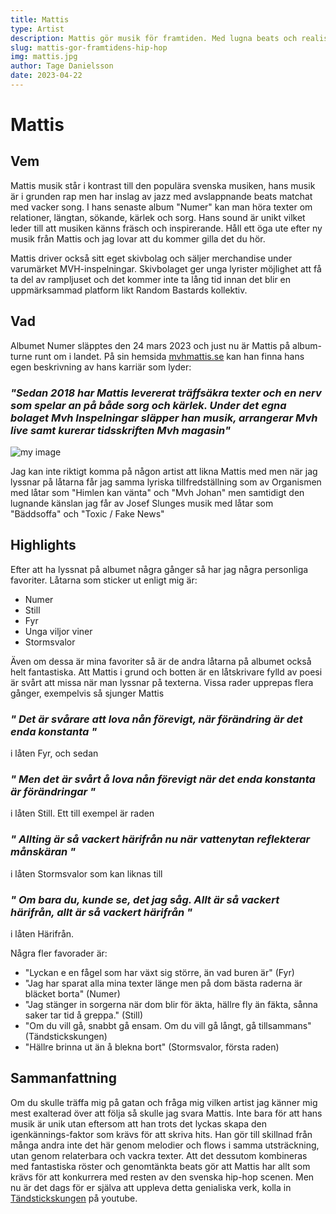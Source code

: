 ```yaml
---
title: Mattis
type: Artist
description: Mattis gör musik för framtiden. Med lugna beats och realistiska och vackra texter så förändrar han hiphop-scenen i sverige.
slug: mattis-gor-framtidens-hip-hop
img: mattis.jpg
author: Tage Danielsson
date: 2023-04-22
---
```


# Mattis

## Vem

Mattis musik står i kontrast till den populära svenska musiken, hans musik är i grunden rap men har inslag av jazz med avslappnande beats matchat med vacker song. I hans senaste album "Numer" kan man höra texter om relationer, längtan, sökande, kärlek och sorg. Hans sound är unikt vilket leder till att musiken känns fräsch och inspirerande. Håll ett öga ute efter ny musik från Mattis och jag lovar att du kommer gilla det du hör.

Mattis driver också sitt eget skivbolag och säljer merchandise under varumärket MVH-inspelningar. Skivbolaget ger unga lyrister möjlighet att få ta del av rampljuset och det kommer inte ta lång tid innan det blir en uppmärksammad platform likt Random Bastards kollektiv.

## Vad

Albumet Numer släpptes den 24 mars 2023 och just nu är Mattis på album-turne runt om i landet. På sin hemsida <u>[mvhmattis.se](https://mvhmattis.se)</u> kan han finna hans egen beskrivning av hans karriär som lyder:

### **_"Sedan 2018 har Mattis levererat träffsäkra texter och en nerv som spelar an på både sorg och kärlek. Under det egna bolaget Mvh Inspelningar släpper han musik, arrangerar Mvh live samt kurerar tidsskriften Mvh magasin"_**

![my image](/vinyl_mattis_numer.jpg)

Jag kan inte riktigt komma på någon artist att likna Mattis med men när jag lyssnar på låtarna får jag samma lyriska tillfredställning som av Organismen med låtar som "Himlen kan vänta" och "Mvh Johan" men samtidigt den lugnande känslan jag får av Josef Slunges musik med låtar som "Bäddsoffa" och "Toxic / Fake News"

## Highlights

Efter att ha lyssnat på albumet några gånger så har jag några personliga favoriter. Låtarna som sticker ut enligt mig är:

- Numer
- Still
- Fyr
- Unga viljor viner
- Stormsvalor

Även om dessa är mina favoriter så är de andra låtarna på albumet också helt fantastiska. Att Mattis i grund och botten är en låtskrivare fylld av poesi är svårt att missa när man lyssnar på texterna. Vissa rader upprepas flera gånger, exempelvis så sjunger Mattis

### **_" Det är svårare att lova nån förevigt, när förändring är det enda konstanta "_**

i låten Fyr, och sedan

### **_" Men det är svårt å lova nån förevigt när det enda konstanta är förändringar "_**

i låten Still. Ett till exempel är raden

### **_" Allting är så vackert härifrån nu när vattenytan reflekterar månskäran "_**

i låten Stormsvalor som kan liknas till

### **_" Om bara du, kunde se, det jag såg. Allt är så vackert härifrån, allt är så vackert härifrån "_**

i låten Härifrån.

Några fler favorader är:

- "Lyckan e en fågel som har växt sig större, än vad buren är" (Fyr)
- "Jag har sparat alla mina texter länge men på dom bästa raderna är bläcket borta" (Numer)
- "Jag stänger in sorgerna när dom blir för äkta, hällre fly än fäkta, sånna saker tar tid å greppa." (Still)
- "Om du vill gå, snabbt gå ensam. Om du vill gå långt, gå tillsammans" (Tändstickskungen)
- "Hällre brinna ut än å blekna bort" (Stormsvalor, första raden)

## Sammanfattning

Om du skulle träffa mig på gatan och fråga mig vilken artist jag känner mig mest exalterad över att följa så skulle jag svara Mattis. Inte bara för att hans musik är unik utan eftersom att han trots det lyckas skapa den igenkännings-faktor som krävs för att skriva hits. Han gör till skillnad från många andra inte det här genom melodier och flows i samma utsträckning, utan genom relaterbara och vackra texter. Att det dessutom kombineras med fantastiska röster och genomtänkta beats gör att Mattis har allt som krävs för att konkurrera med resten av den svenska hip-hop scenen. Men nu är det dags för er själva att uppleva detta genialiska verk, kolla in <u>[Tändstickskungen](https://www.youtube.com/watch?v=ARbeKD5Xa1g)</u> på youtube.
